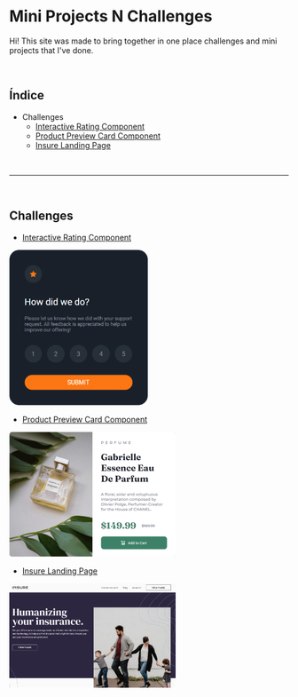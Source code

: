 # Mini Projects N Challenges

Hi! This site was made to bring together in one place challenges and mini projects that I've done.

<br>

## Índice

 - Challenges
	 - [Interactive Rating Component](#interactiveRatingComponent)
     - [Product Preview Card Component](#productPreviewCardComp)
     - [Insure Landing Page](#insureLandingPage)
 
 <br>

***

<br>

## Challenges

- <a id="interactiveRatingComponent" href="https://miniprojectsnchallenges.netlify.app/interactiveratingcomponent">Interactive Rating Component</a>
<img src="./assets/img/interactiveRatingComponent.png" width="250" alt="interactiveRatingComponent">

- <a id="productPreviewCardComp" href="https://miniprojectsnchallenges.netlify.app/productpreviewcardcomp">Product Preview Card Component</a>
<img src="./assets/img/productPreviewCardComp.png" width="300" alt="productPreviewCardComp">

- <a id="insureLandingPage" href="https://miniprojectsnchallenges.netlify.app/insurelandingpage/">Insure Landing Page</a>
<img src="./assets/img/insureLandingPage.png" width="300" alt="insureLandingPage">